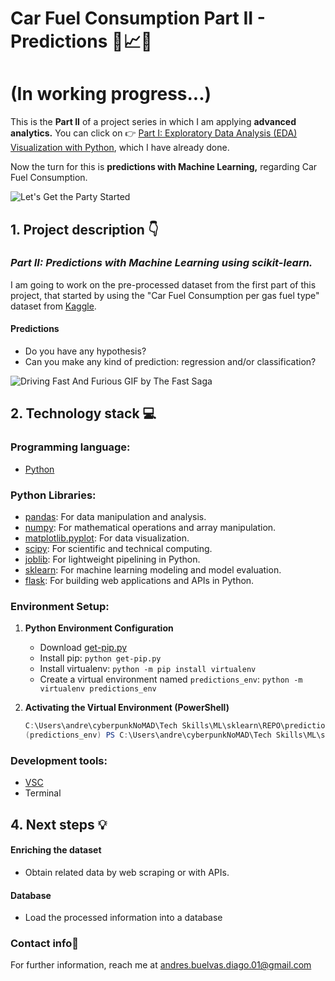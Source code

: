 # **Car Fuel Consumption Part II - Predictions 🚗📈🔮**

# (In working progress...)

This is the **Part II** of a project series in which I am applying **advanced analytics.** You can click on 👉 [Part I: Exploratory Data Analysis (EDA) Visualization with Python](https://github.com/AndrewBavuels/Car-Fuel-Consumption-Part-I), which I have already done.

Now the turn for this is **predictions with Machine Learning,** regarding Car Fuel Consumption.

![Let's Get the Party Started](https://media.giphy.com/media/lNGyr4FWfRO8S8LARn/giphy.gif)


## 1. Project description 👇
 
### _Part II: Predictions with Machine Learning using scikit-learn._

I am going to work on the pre-processed dataset from the first part of this project, that started by using the "Car Fuel Consumption per gas fuel type" dataset from [Kaggle](https://www.kaggle.com/datasets/anderas/car-consume/). 

#### Predictions

- Do you have any hypothesis?
- Can you make any kind of prediction: regression and/or classification?

<!-- - **Question #1:** Which gas type consumes the most? E10 or SP98?
- **Question #2:** How much is the consume?
- **Question #3:** It consumes 0.4 liters more with E10 gas, isn't it?
- **Question #4:** Which of the two fuels is cheaper, E10 or SP 98? -->

<!-- "_All these questions are answered in the notebook of this repository._" -->

![Driving Fast And Furious GIF by The Fast Saga](https://media3.giphy.com/media/v1.Y2lkPTc5MGI3NjExcmtkcHMzbTJsODltamZtaDFhN3cxM2d6OTRncWVtYng3OWtkOGIzdSZlcD12MV9pbnRlcm5hbF9naWZfYnlfaWQmY3Q9Zw/2EWa4uTH39d2NTJRGy/giphy.gif)
<!-- 
### Exploratory Data Analysis => Summary:

- **Performing data maintenance or cleaning:** Duplicates, null-values, outliers
- **String operations:** Normalize to lowercase, replacing numbers to categorical and vice-versa
- **Feature Engineering:** Merging features, such as 'consumption rate' based on distance and consumed gas
- **Relational model transformation:** For future project steps
- **Answering questions from our Exploratory Data Analysis:** The main goal of this repository -->

<!-- ### Highlights: -->




## **2. Technology stack 💻**

### Programming language:
- [Python](https://docs.python.org/3/)

### Python Libraries:
- [pandas](https://pandas.pydata.org/docs/reference/frame.html): For data manipulation and analysis.
- [numpy](https://numpy.org/doc/stable/): For mathematical operations and array manipulation.
- [matplotlib.pyplot](https://matplotlib.org/stable/contents.html): For data visualization.
- [scipy](https://docs.scipy.org/doc/scipy-1.12.0/reference/generated/scipy.stats.skewnorm.html): For scientific and technical computing.
- [joblib](https://joblib.readthedocs.io/en/latest/): For lightweight pipelining in Python.
- [sklearn](https://scikit-learn.org/stable/): For machine learning modeling and model evaluation.
- [flask](https://flask.palletsprojects.com/en/2.0.x/): For building web applications and APIs in Python.

### Environment Setup:
1. **Python Environment Configuration**
   - Download [get-pip.py](https://bootstrap.pypa.io/get-pip.py)
   - Install pip: `python get-pip.py`
   - Install virtualenv: `python -m pip install virtualenv`
   - Create a virtual environment named `predictions_env`: `python -m virtualenv predictions_env`

2. **Activating the Virtual Environment (PowerShell)**
   ```powershell
   C:\Users\andre\cyberpunkNoMAD\Tech Skills\ML\sklearn\REPO\predictions_env> .\Scripts\Activate.ps1
   (predictions_env) PS C:\Users\andre\cyberpunkNoMAD\Tech Skills\ML\sklearn\REPO\predictions_env>

### Development tools: 
- [VSC](https://code.visualstudio.com/)
- Terminal
<!-- #### Distribution platform
- [Anaconda](https://www.anaconda.com/)

#### Computing environment
- [Jupyter Notebooks](https://jupyter.org/) -->

<!-- ## **3. Folder structure 📁**
```
└── project
    ├── data
    │   ├── raw
    │   │   └── measurements.csv
    │   └── pre_processed
    │   │   └── pre_processed_gas_df.csv
    ├── notebooks
    │   └── main.ipynb
    └── README.md    
``` -->
## **4. Next steps 💡**

#### Enriching the dataset

- Obtain related data by web scraping or with APIs.

#### Database

- Load the processed information into a database

###  **Contact info📧**
For further information, reach me at andres.buelvas.diago.01@gmail.com
